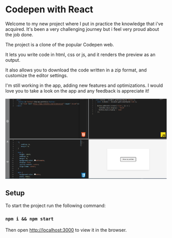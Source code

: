 # Codepen with React

Welcome to my new project where I put in practice the knowledge that i've acquired. It's been a very challenging journey but i feel very proud about the job done.

The project is a clone of the popular Codepen web.

It lets you write code in html, css or js, and it renders the preview as an output.

It also allows you to download the code written in a zip format, and customize the editor settings.

I'm still working in the app, adding new features and optimizations. I would love you to take a look on the app and any feedback is appreciate it!

![Codepen preview](./doc/img/preview.png)

## Setup

To start the project run the following command:

### `npm i && npm start`

Then open [http://localhost:3000](http://localhost:3000) to view it in the browser.
